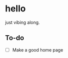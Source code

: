 # hello
just vibing along.

## To-do

- [ ] Make a good home page

<!---
XetThe/XetThe is a ✨ special ✨ repository because its `README.md` (this file) appears on your GitHub profile.
You can click the Preview link to take a look at your changes.
--->
